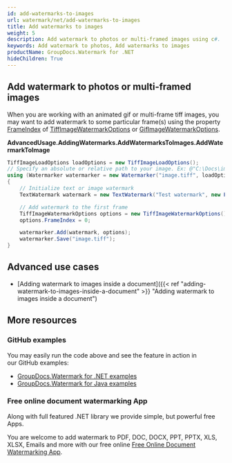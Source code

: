```yaml
---
id: add-watermarks-to-images
url: watermark/net/add-watermarks-to-images
title: Add watermarks to images
weight: 5
description: Add watermark to photos or multi-framed images using c#.
keywords: Add watermark to photos, Add watermarks to images
productName: GroupDocs.Watermark for .NET
hideChildren: True
---
```

## Add watermark to photos or multi-framed images

When you are working with an animated gif or multi-frame tiff images, you may want to add watermark to some particular frame(s) using the property [FrameIndex](https://reference.groupdocs.com/net/watermark/groupdocs.watermark.options.image/multiframeimagewatermarkoptions/properties/frameindex) of [TiffImageWatermarkOptions](https://reference.groupdocs.com/net/watermark/groupdocs.watermark.options.image/tiffimagewatermarkoptions) or [GifImageWatermarkOptions](https://reference.groupdocs.com/net/watermark/groupdocs.watermark.options.image/gifimagewatermarkoptions).

**AdvancedUsage.AddingWatermarks.AddWatermarksToImages.AddWatermarkToImage**

```csharp
TiffImageLoadOptions loadOptions = new TiffImageLoadOptions();
// Specify an absolute or relative path to your image. Ex: @"C:\Docs\image.tiff"
using (Watermarker watermarker = new Watermarker("image.tiff", loadOptions))
{
    // Initialize text or image watermark
    TextWatermark watermark = new TextWatermark("Test watermark", new Font("Arial", 19));

    // Add watermark to the first frame
    TiffImageWatermarkOptions options = new TiffImageWatermarkOptions();
    options.FrameIndex = 0;

    watermarker.Add(watermark, options);
    watermarker.Save("image.tiff");
}
```

## Advanced use cases

* [Adding watermark to images inside a document]({{< ref "adding-watermark-to-images-inside-a-document" >}} "Adding watermark to images inside a document")

## More resources

### GitHub examples

You may easily run the code above and see the feature in action in our GitHub examples:

* [GroupDocs.Watermark for .NET examples](https://github.com/groupdocs-watermark/GroupDocs.Watermark-for-.NET)
* [GroupDocs.Watermark for Java examples](https://github.com/groupdocs-watermark/GroupDocs.Watermark-for-Java)

### Free online document watermarking App

Along with full featured .NET library we provide simple, but powerful free Apps.

You are welcome to add watermark to PDF, DOC, DOCX, PPT, PPTX, XLS, XLSX, Emails and more with our free online [Free Online Document Watermarking App](https://products.groupdocs.app/watermark).
